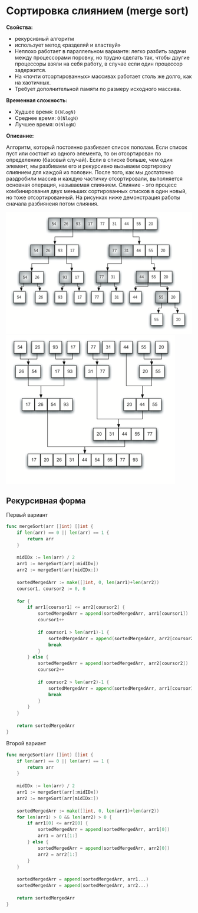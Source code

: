 # Сортировка слиянием (merge sort)

**Свойства:**
- рекурсивный алгоритм
- использует метод «разделяй и властвуй»
- Неплохо работает в параллельном варианте: легко разбить задачи между процессорами поровну, но трудно сделать так, чтобы другие процессоры взяли на себя работу, в случае если один процессор задержится.
- На «почти отсортированных» массивах работает столь же долго, как на хаотичных.
- Требует дополнительной памяти по размеру исходного массива.

**Временная сложность:**
- Худшее время: `O(NlogN)`
- Среднее время: `O(NlogN)`
- Лучшее время: `O(NlogN)`
  
**Описание:**

Алгоритм, который постоянно разбивает список пополам. Если список пуст или состоит из одного элемента, то он отсортирован по определению (базовый случай). Если в списке больше, чем один элемент, мы разбиваем его и рекурсивно вызываем сортировку слиянием для каждой из половин. После того, как мы достаточно раздробили массив и каждую частичку отсортировали, выполняется основная операция, называемая слиянием. Слияние - это процесс комбинирования двух меньших сортированных списков в один новый, но тоже отсортированный. На рисунках ниже демонстрация работы сначала разбиянеия потом слияния.

![](../../../assets/img/mergesortA.png)
![](../../../assets/img/mergesortB.png)

## Рекурсивная форма

Первый вариант
```go
func mergeSort(arr []int) []int {
	if len(arr) == 0 || len(arr) == 1 {
		return arr
	}

	midIDx := len(arr) / 2
	arr1 := mergeSort(arr[:midIDx])
	arr2 := mergeSort(arr[midIDx:])

	sortedMergedArr := make([]int, 0, len(arr1)+len(arr2))
	coursor1, coursor2 := 0, 0

	for {
		if arr1[coursor1] <= arr2[coursor2] {
			sortedMergedArr = append(sortedMergedArr, arr1[coursor1])
			coursor1++

			if coursor1 > len(arr1)-1 {
				sortedMergedArr = append(sortedMergedArr, arr2[coursor2:]...)
				break
			}
		} else {
			sortedMergedArr = append(sortedMergedArr, arr2[coursor2])
			coursor2++

			if coursor2 > len(arr2)-1 {
				sortedMergedArr = append(sortedMergedArr, arr1[coursor1:]...)
				break
			}
		}
	}

	return sortedMergedArr
}
```

Второй вариант
```go
func mergeSort(arr []int) []int {
	if len(arr) == 0 || len(arr) == 1 {
		return arr
	}

	midIDx := len(arr) / 2
	arr1 := mergeSort(arr[:midIDx])
	arr2 := mergeSort(arr[midIDx:])

	sortedMergedArr := make([]int, 0, len(arr1)+len(arr2))
	for len(arr1) > 0 && len(arr2) > 0 {
		if arr1[0] <= arr2[0] {
			sortedMergedArr = append(sortedMergedArr, arr1[0])
			arr1 = arr1[1:]
		} else {
			sortedMergedArr = append(sortedMergedArr, arr2[0])
			arr2 = arr2[1:]
		}
	}

	sortedMergedArr = append(sortedMergedArr, arr1...)
	sortedMergedArr = append(sortedMergedArr, arr2...)

	return sortedMergedArr
}
```